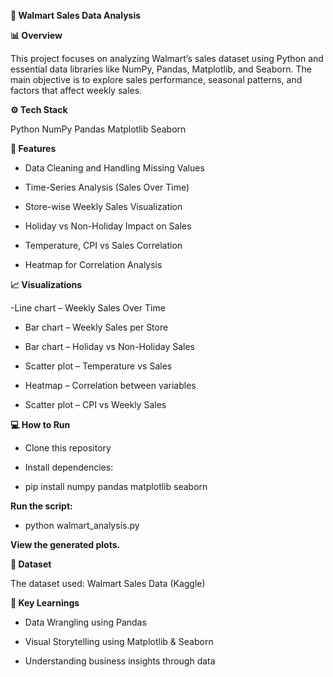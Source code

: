 **🏪 Walmart Sales Data Analysis**

**📊 Overview**

This project focuses on analyzing Walmart’s sales dataset using Python and essential data libraries like NumPy, Pandas, Matplotlib, and Seaborn.
The main objective is to explore sales performance, seasonal patterns, and factors that affect weekly sales.

**⚙️ Tech Stack**

Python
NumPy
Pandas
Matplotlib
Seaborn

**🧩 Features**

- Data Cleaning and Handling Missing Values

- Time-Series Analysis (Sales Over Time)

- Store-wise Weekly Sales Visualization

- Holiday vs Non-Holiday Impact on Sales

- Temperature, CPI vs Sales Correlation

- Heatmap for Correlation Analysis

**📈 Visualizations**

 -Line chart – Weekly Sales Over Time

- Bar chart – Weekly Sales per Store

- Bar chart – Holiday vs Non-Holiday Sales

- Scatter plot – Temperature vs Sales

- Heatmap – Correlation between variables

- Scatter plot – CPI vs Weekly Sales

**💻 How to Run**

- Clone this repository

- Install dependencies:

- pip install numpy pandas matplotlib seaborn


**Run the script:**

- python walmart_analysis.py


**View the generated plots.**

**📅 Dataset**

The dataset used: Walmart Sales Data (Kaggle)

**🌟 Key Learnings**

- Data Wrangling using Pandas

- Visual Storytelling using Matplotlib & Seaborn

- Understanding business insights through data
